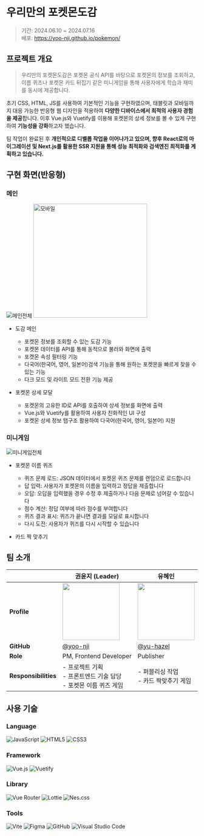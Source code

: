 # 우리만의 포켓몬도감

>기간: 2024.06.10 ~ 2024.07.16<br>
배포: https://yoo-nji.github.io/pokemon/


## 프로젝트 개요
>우리만의 포켓몬도감은 포켓몬 공식 API를 바탕으로 포켓몬의 정보를 조회하고, 이름 퀴즈나 포켓몬 카드 뒤집기 같은 미니게임을 통해 사용자에게 학습과 재미를 동시에 제공합니다. 

초기 CSS, HTML, JS를 사용하여 기본적인 기능을 구현하였으며, 태블릿과 모바일까지 대응 가능한 반응형 웹 디자인을 적용하여 **다양한 디바이스에서 최적의 사용자 경험을 제공**합니다. 이후 Vue.js와 Vuetify를 이용해 포켓몬의 상세 정보를 볼 수 있게 구현하여 **기능성을 강화**하고자 했습니다.

팀 작업이 완료된 후 **개인적으로 디벨롭 작업을 이어나가고 있으며, 향후 React로의 마이그레이션 및 Next.js를 활용한 SSR 지원을 통해 성능 최적화와 검색엔진 최적화를 계획하고 있습니다.**


## 구현 화면(반응형)
### 메인
<img src="https://github.com/user-attachments/assets/1e4d40e4-c015-4d32-b7e0-95d9517358c9" alt="메인전체">
<img src="https://github.com/user-attachments/assets/37842f0b-c70c-4909-8911-1c5322aef335" alt="모바일" style="width: 300px;">

* 도감 메인
  * 포켓몬 정보를 조회할 수 있는 도감 기능
  * 포켓몬 데이터를 API를 통해 동적으로 불러와 화면에 출력
  * 포켓몬 속성 필터링 기능
  * 다국어(한국어, 영어, 일본어)검색 기능을 통해 원하는 포켓몬을 빠르게 찾을 수 있는 기능
  * 다크 모드 및 라이트 모드 전환 기능 제공

* 포켓몬 상세 모달
  * 포켓몬의 고유한 ID로 API를 호출하여 상세 정보를 화면에 출력
  * Vue.js와 Vuetify를 활용하여 사용자 친화적인 UI 구성
  * 포켓몬 상세 정보 탭구조 활용하여 다국어(한국어, 영어, 일본어) 지원

### 미니게임
<img src="https://github.com/user-attachments/assets/249ea95c-45bb-46f0-a660-fa05f262fd28" alt="미니게임전체">

* 포켓몬 이름 퀴즈
  * 퀴즈 문제 로드: JSON 데이터에서 포켓몬 퀴즈 문제를 랜덤으로 로드합니다
  * 답 입력: 사용자가 포켓몬의 이름을 입력하고 정답을 제출합니다
  * 오답: 오답을 입력했을 경우 수정 후 제출하거나 다음 문제로 넘어갈 수 있습니다
  * 점수 계산: 정답 여부에 따라 점수를 부여합니다
  * 퀴즈 결과 표시: 퀴즈가 끝나면 결과를 모달로 표시합니다
  * 다시 도전: 사용자가 퀴즈를 다시 시작할 수 있습니다

* 카드 짝 맞추기



## 팀 소개
|  | 권윤지 (Leader) | 유혜인 |
| --- | --- | --- |
| **Profile** | <img src="https://github.com/user-attachments/assets/2fd07733-8316-4c97-8f4e-fd66c0e82fb6" width="150" height="150"> | <img src="https://github.com/user-attachments/assets/b5a24df4-177b-4fde-a5a8-a54d04570032" width="150" height="150"> |
| **GitHub** | [@yoo-nji](https://github.com/yoo-nji) | [@yu-hazel](https://github.com/yu-hazel) |
| **Role** | PM, Frontend Developer | Publisher |
| **Responsibilities** | - 프로젝트 기획 <br> - 프론트엔드 기술 담당 <br> - 포켓몬 이름 퀴즈 게임 | - 퍼블리싱 작업 <br> - 카드 짝맞추기 게임 |

## 사용 기술
### Language
![JavaScript](https://img.shields.io/badge/javascript-%23323330.svg?style=for-the-badge&logo=javascript&logoColor=%23F7DF1E)
![HTML5](https://img.shields.io/badge/html5-%23E34F26.svg?style=for-the-badge&logo=html5&logoColor=white)
![CSS3](https://img.shields.io/badge/css3-%231572B6.svg?style=for-the-badge&logo=css3&logoColor=white)

### Framework
![Vue.js](https://img.shields.io/badge/vuejs-%2335495e.svg?style=for-the-badge&logo=vuedotjs&logoColor=%234FC08D)
![Vuetify](https://img.shields.io/badge/Vuetify-1867C0?style=for-the-badge&logo=vuetify&logoColor=AEDDFF)

### Library
![Vue Router](https://img.shields.io/badge/vue--router-%234FC08D.svg?style=for-the-badge&logo=vue.js&logoColor=white)
![Lottie](https://img.shields.io/badge/Lottie-%2300C7B7.svg?style=for-the-badge&logo=lottie&logoColor=white)
![Nes.css](https://img.shields.io/badge/nes.css-%23E34F26.svg?style=for-the-badge&logo=nes.css&logoColor=white)

### Tools
![Vite](https://img.shields.io/badge/vite-%23646CFF.svg?style=for-the-badge&logo=vite&logoColor=white)
![Figma](https://img.shields.io/badge/figma-%23F24E1E.svg?style=for-the-badge&logo=figma&logoColor=white)
![GitHub](https://img.shields.io/badge/github-%23121011.svg?style=for-the-badge&logo=github&logoColor=white)
![Visual Studio Code](https://img.shields.io/badge/VisualStudioCode-%23007ACC.svg?style=for-the-badge&logo=visual-studio-code&logoColor=white)




